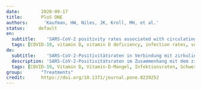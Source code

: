 ```yaml
---
date:        2020-09-17
title:       PloS ONE 
authors:      'Kaufman, HW, Niles, JK, Kroll, MH, et al.'
status:     default
en:
  subtitle:    'SARS-CoV-2 positivity rates associated with circulating 25-hydroxyvitamin D leve19) becomes widely available, other methods of reducing infection rates should be explored. This study used a retrospective, observational analysis of deidentified tests performed at a national clinical laboratory to determine if circulating 25-hydroxyvitamin D (25(OH)D) levels are associated with severe acute respiratory disease coronavirus 2 (SARS-CoV-2) positivity rates. Over 190,000 patients from all 50 states with SARS-CoV-2 results performed mid-March through mid-June, 2020 and matching 25(OH)D results from the preceding 12 months were included. Residential zip code data was required to match with US Census data and perform analyses of race/ethnicity proportions and latitude. A total of 191,779 patients were included (median age, 54 years; 68% female. The SARS-CoV-2 positivity rate was 9.3% and the mean seasonally adjusted 25(OH)D was 31.7 (SD 11.7). The SARS-CoV-2 positivity rate was higher in the 39,190 patients with “deficient” 25(OH)D values (<20 ng/mL) (12.5%) than in the 27,870 patients with “adequate” values (30–34 ng/mL) (8.1%) and the 12,321 patients with values ≥55 ng/mL (5.9%). The association between 25(OH)D levels and SARS-CoV-2 positivity was best fitted by the weighted second-order polynomial regression, which indicated strong correlation in the total population and in analyses stratified by all studied demographic factors. The association between lower SARS-CoV-2 positivity rates and higher circulating 25(OH)D levels remained significant in a multivariable logistic model adjusting for all included demographic factors. SARS-CoV-2 positivity is strongly and inversely associated with circulating 25(OH)D levels, a relationship that persists across latitudes, races/ethnicities, both sexes, and age ranges. Our findings provide impetus to explore the role of vitamin D supplementation in reducing the risk for SARS-CoV-2 infection and COVID-19 disease.'
  tags: [COVID-19, vitamin D, vitamin D deficiency, infection rates, severity]
de: 
  subtitle:    'SARS-CoV-2-Positivitätsraten in Verbindung mit zirkulierenden 25-Hydroxyvitamin-D-Spiegeln'
  description: 'SARS-CoV-2-Positivitätsraten im Zusammenhang mit dem zirkulierenden 25-Hydroxyvitamin-D-Spiegel19) weithin verfügbar wird, sollten andere Methoden zur Verringerung der Infektionsraten erforscht werden. In dieser Studie wurde anhand einer retrospektiven, beobachtenden Analyse nicht identifizierter Tests, die in einem nationalen klinischen Labor durchgeführt wurden, untersucht, ob die zirkulierenden 25-Hydroxyvitamin D (25(OH)D)-Spiegel mit den Positivitätsraten für das schwere akute respiratorische Coronavirus 2 (SARS-CoV-2) in Verbindung stehen. Über 190.000 Patienten aus allen 50 Bundesstaaten mit SARS-CoV-2-Ergebnissen von Mitte März bis Mitte Juni 2020 und passenden 25(OH)D-Ergebnissen aus den vorangegangenen 12 Monaten wurden einbezogen. Für den Abgleich mit den Daten der US-Volkszählung und für die Durchführung von Analysen der Rassen-/Ethnizitätsanteile und des Breitengrads waren die Daten der Postleitzahl des Wohnorts erforderlich. Insgesamt wurden 191.779 Patienten eingeschlossen (Durchschnittsalter 54 Jahre; 68 % weiblich). Die SARS-CoV-2-Positivitätsrate lag bei 9,3 % und der mittlere saisonbereinigte 25(OH)D-Wert bei 31,7 (SD 11,7). Die SARS-CoV-2-Positivitätsrate war bei den 39 190 Patienten mit "mangelhaften" 25(OH)D-Werten (<20 ng/ml) (12,5 %) höher als bei den 27 870 Patienten mit "ausreichenden" Werten (30-34 ng/ml) (8,1 %) und den 12 321 Patienten mit Werten ≥55 ng/ml (5,9 %). Der Zusammenhang zwischen dem 25(OH)D-Spiegel und der SARS-CoV-2-Positivität wurde am besten durch die gewichtete polynomiale Regression zweiter Ordnung beschrieben, die sowohl in der Gesamtpopulation als auch in den nach allen untersuchten demografischen Faktoren geschichteten Analysen eine starke Korrelation ergab. Der Zusammenhang zwischen niedrigeren SARS-CoV-2-Positivitätsraten und höheren zirkulierenden 25(OH)D-Spiegeln blieb auch in einem multivariablen logistischen Modell signifikant, bei dem alle einbezogenen demografischen Faktoren berücksichtigt wurden. Die SARS-CoV-2-Positivität steht in starkem und umgekehrtem Zusammenhang mit dem zirkulierenden 25(OH)D-Spiegel, wobei dieser Zusammenhang über alle Breitengrade, Rassen/Ethnien, beide Geschlechter und Altersgruppen hinweg besteht. Unsere Ergebnisse geben Anlass, die Rolle einer Vitamin-D-Supplementierung bei der Verringerung des Risikos einer SARS-CoV-2-Infektion und einer COVID-19-Erkrankung zu untersuchen.'
  tags: [COVID-19, Vitamin D, Vitamin-D-Mangel, Infektionsraten, Schweregrad]
group:       "Treatments"
credit:      https://doi.org/10.1371/journal.pone.0239252
---
```

<object data="{{ page.link }}" style='height:calc(100vh - 400px); width: 100%' type='application/pdf'></object>